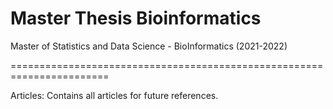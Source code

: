 # Master Thesis Bioinformatics
Master of Statistics and Data Science - BioInformatics (2021-2022)

=======================================================================

Articles:
  Contains all articles for future references.
